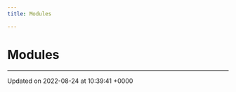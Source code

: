 ```yaml
---
title: Modules

---
```


# Modules







-------------------------------

Updated on 2022-08-24 at 10:39:41 +0000
